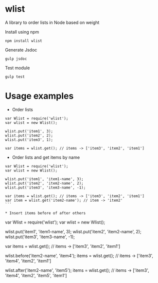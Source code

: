 # wlist
A library to order lists in Node based on weight

Install using npm

````
npm install wlist
````

Generate Jsdoc

````
gulp jsdoc
````

Test module

````
gulp test
````
    
# Usage examples

* Order lists

````
var Wlist = require('wlist');
var wlist = new Wlist();

wlist.put('item1', 3);
wlist.put('item2', 2);
wlist.put('item3', 1);

var items = wlist.get(); // items -> ['item3', 'item2', 'item1']
````

* Order lists and get items by name

````
var Wlist = require('wlist');
var wlist = new Wlist();

wlist.put('item1', 'item1-name', 3);
wlist.put('item2', 'item2-name', 2);
wlist.put('item3', 'item3-name', -1);

var items = wlist.get(); // items -> ['item3', 'item2', 'item1']
var item = wlist.get('item2-name'); // item -> 'item2'
```

* Insert items before of after others

````
var Wlist = require('wlist');
var wlist = new Wlist();

wlist.put('item1', 'item1-name', 3);
wlist.put('item2', 'item2-name', 2);
wlist.put('item3', 'item3-name', -1);

var items = wlist.get(); // items -> ['item3', 'item2', 'item1']

wlist.before('item2-name', 'item4');
items = wlist.get(); // items -> ['item3', 'item4', 'item2', 'item1']

wlist.after('item2-name', 'item5');
items = wlist.get(); // items -> ['item3', 'item4', 'item2', 'item5', 'item1']
````